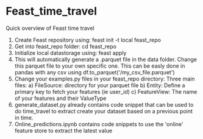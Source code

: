 # Feast_time_travel
Quick overview of Feast time travel
1. Create Feast repository using: feast init -t local feast_repo
2. Get into feast_repo folder: cd feast_repo
3. Initialize local datastorage using: feast apply
4. This will automatically generate a .parquet file in the data folder. Change this parquet file to your own specific one.
This can be easly done in pandas with any csv using df.to_parquet('/my_csv_file.parquet')
5. Change your examples.py files in your feast_repo directory:
    Three main files:
        a) FileSource: directory for your parquet file
        b) Entity: Define a primary key to fetch your features (ie user_id)
        c) FeatureView: The name of your features and their ValueType
6. generate_dataset.py already contains code snippet that can be used to do time_travel to extract create your dataset
based on a previous point in time.
7. Online_predictions.ipynb contains code snippets to use the 'online' feature store to extract the latest value
